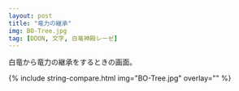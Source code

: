 ```yaml
---
layout: post
title: "竜力の継承"
img: BO-Tree.jpg
tag: [DDON, 文字, 白竜神殿レーゼ]
---
```


白竜から竜力の継承をするときの画面。

{% include string-compare.html img="BO-Tree.jpg" overlay="" %}

